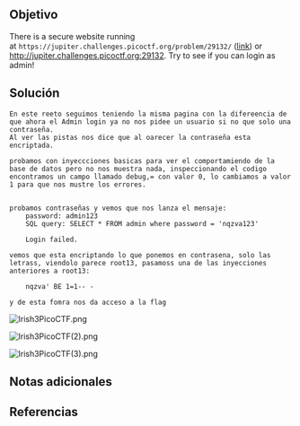 ## Objetivo
There is a secure website running at `https://jupiter.challenges.picoctf.org/problem/29132/` ([link](https://jupiter.challenges.picoctf.org/problem/29132/)) or http://jupiter.challenges.picoctf.org:29132. Try to see if you can login as admin!
## Solución

```
En este reeto seguimos teniendo la misma pagina con la difereencia de que ahora el Admin login ya no nos pidee un usuario si no que solo una contraseña.
Al ver las pistas nos dice que al oarecer la contraseña esta encriptada.

probamos con inyeccciones basicas para ver el comportamiendo de la base de datos pero no nos muestra nada, inspeccionando el codigo encontramos un campo llamado debug,= con valor 0, lo cambiamos a valor 1 para que nos mustre los errores.


probamos contraseñas y vemos que nos lanza el mensaje:
	password: admin123
	SQL query: SELECT * FROM admin where password = 'nqzva123'
	
	Login failed.

vemos que esta encriptando lo que ponemos en contrasena, solo las letrass, viendolo parece root13, pasamoss una de las inyecciones anteriores a root13:

	nqzva' BE 1=1-- -

y de esta fomra nos da acceso a la flag
```


![Irish3PicoCTF.png](../../imagenes/Irish3PicoCTF.png)

![Irish3PicoCTF(2).png](../../imagenes/Irish3PicoCTF(2).png)

![Irish3PicoCTF(3).png](../../imagenes/Irish3PicoCTF(3).png)
## Notas adicionales
## Referencias